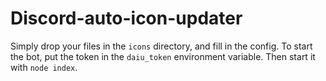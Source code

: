 # Discord-auto-icon-updater
Simply drop your files in the `icons` directory, and fill in the config.
To start the bot, put the token in the `daiu_token` environment variable. Then start it with `node index`.
